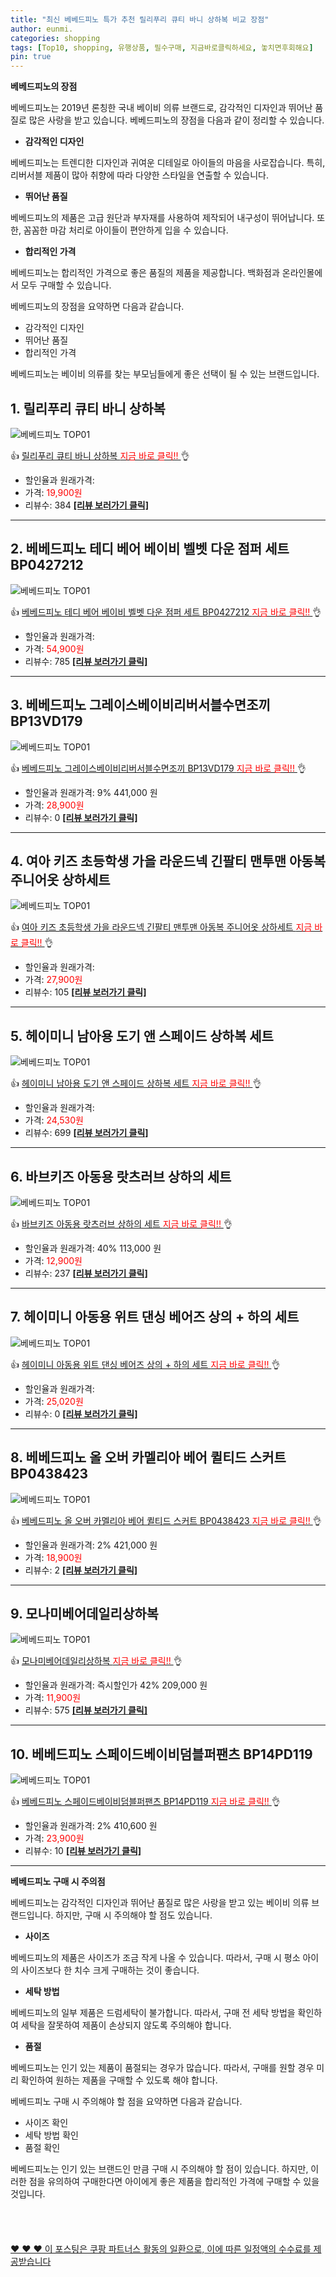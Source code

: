 ```yaml
---
title: "최신 베베드피노 특가 추천 릴리푸리 큐티 바니 상하복 비교 장점"
author: eunmi.
categories: shopping
tags: [Top10, shopping, 유행상품, 필수구매, 지금바로클릭하세요, 놓치면후회해요]
pin: true
---
```

**베베드피노의 장점**

베베드피노는 2019년 론칭한 국내 베이비 의류 브랜드로, 감각적인 디자인과 뛰어난 품질로 많은 사랑을 받고 있습니다. 베베드피노의 장점을 다음과 같이 정리할 수 있습니다.

* **감각적인 디자인**

베베드피노는 트렌디한 디자인과 귀여운 디테일로 아이들의 마음을 사로잡습니다. 특히, 리버서블 제품이 많아 취향에 따라 다양한 스타일을 연출할 수 있습니다.

* **뛰어난 품질**

베베드피노의 제품은 고급 원단과 부자재를 사용하여 제작되어 내구성이 뛰어납니다. 또한, 꼼꼼한 마감 처리로 아이들이 편안하게 입을 수 있습니다.

* **합리적인 가격**

베베드피노는 합리적인 가격으로 좋은 품질의 제품을 제공합니다. 백화점과 온라인몰에서 모두 구매할 수 있습니다.

베베드피노의 장점을 요약하면 다음과 같습니다.

* 감각적인 디자인
* 뛰어난 품질
* 합리적인 가격

베베드피노는 베이비 의류를 찾는 부모님들에게 좋은 선택이 될 수 있는 브랜드입니다.

   

## 1. 릴리푸리 큐티 바니 상하복

![베베드피노 TOP01](https://thumbnail10.coupangcdn.com/thumbnails/remote/230x230ex/image/vendor_inventory/502e/e12382d1a2187dbce626ad11b6ae8f2522720f9b283bd63f463129e11f67.jpg)


👍 [릴리푸리 큐티 바니 상하복 <font color=red> 지금 바로 클릭!! </font> ](https://link.coupang.com/re/AFFSDP?lptag=AF3617701&subid=GithubCoopas&pageKey=7572806706&traceid=V0-153&itemId=19974949226&vendorItemId=87073385996) 👌 


- 할인율과 원래가격: 
- 가격: <span style='color:red'>19,900원</span>
- 리뷰수: 384  [**[리뷰 보러가기 클릭]**](https://link.coupang.com/re/AFFSDP?lptag=AF3617701&subid=GithubCoopas&pageKey=7572806706&traceid=V0-153&itemId=19974949226&vendorItemId=87073385996)

---


   

## 2. 베베드피노 테디 베어 베이비 벨벳 다운 점퍼 세트 BP0427212

![베베드피노 TOP01](https://thumbnail7.coupangcdn.com/thumbnails/remote/230x230ex/image/vendor_inventory/f53b/adeafb54f2e7f848aa0f6ec6d7d3989af28e1cc9a1bb719d38da5a37223d.jpg)


👍 [베베드피노 테디 베어 베이비 벨벳 다운 점퍼 세트 BP0427212 <font color=red> 지금 바로 클릭!! </font> ](https://link.coupang.com/re/AFFSDP?lptag=AF3617701&subid=GithubCoopas&pageKey=5416502700&traceid=V0-153&itemId=8165835851&vendorItemId=75454085824) 👌 


- 할인율과 원래가격: 
- 가격: <span style='color:red'>54,900원</span>
- 리뷰수: 785  [**[리뷰 보러가기 클릭]**](https://link.coupang.com/re/AFFSDP?lptag=AF3617701&subid=GithubCoopas&pageKey=5416502700&traceid=V0-153&itemId=8165835851&vendorItemId=75454085824)

---


   

## 3. 베베드피노 그레이스베이비리버서블수면조끼 BP13VD179

![베베드피노 TOP01](https://thumbnail7.coupangcdn.com/thumbnails/remote/230x230ex/image/vendor_inventory/c552/3b8cfff7f6ad902bf8efb3ee79bdf622a0b07c1fe2c450c81a22fe540467.jpg)


👍 [베베드피노 그레이스베이비리버서블수면조끼 BP13VD179 <font color=red> 지금 바로 클릭!! </font> ](https://link.coupang.com/re/AFFSDP?lptag=AF3617701&subid=GithubCoopas&pageKey=6163427506&traceid=V0-153&itemId=11977327760&vendorItemId=80425856984) 👌 


- 할인율과 원래가격: 9%  441,000   원
- 가격: <span style='color:red'>28,900원</span>
- 리뷰수: 0  [**[리뷰 보러가기 클릭]**](https://link.coupang.com/re/AFFSDP?lptag=AF3617701&subid=GithubCoopas&pageKey=6163427506&traceid=V0-153&itemId=11977327760&vendorItemId=80425856984)

---


   

## 4. 여아 키즈 초등학생 가을 라운드넥 긴팔티 맨투맨 아동복 주니어옷 상하세트

![베베드피노 TOP01](https://thumbnail10.coupangcdn.com/thumbnails/remote/230x230ex/image/vendor_inventory/b4b3/796d26094f2412255921bccc6937669b9effe0a08db86a6edcb5f7a44892.png)


👍 [여아 키즈 초등학생 가을 라운드넥 긴팔티 맨투맨 아동복 주니어옷 상하세트 <font color=red> 지금 바로 클릭!! </font> ](https://link.coupang.com/re/AFFSDP?lptag=AF3617701&subid=GithubCoopas&pageKey=7641795832&traceid=V0-153&itemId=20307368480&vendorItemId=87393185190) 👌 


- 할인율과 원래가격: 
- 가격: <span style='color:red'>27,900원</span>
- 리뷰수: 105  [**[리뷰 보러가기 클릭]**](https://link.coupang.com/re/AFFSDP?lptag=AF3617701&subid=GithubCoopas&pageKey=7641795832&traceid=V0-153&itemId=20307368480&vendorItemId=87393185190)

---


   

## 5. 헤이미니 남아용 도기 앤 스페이드 상하복 세트

![베베드피노 TOP01](https://thumbnail8.coupangcdn.com/thumbnails/remote/230x230ex/image/rs_quotation_api/vm1ultel/3c6a001e4f1e42858ae407315b1978f8.jpg)


👍 [헤이미니 남아용 도기 앤 스페이드 상하복 세트 <font color=red> 지금 바로 클릭!! </font> ](https://link.coupang.com/re/AFFSDP?lptag=AF3617701&subid=GithubCoopas&pageKey=7475728160&traceid=V0-153&itemId=19516327815&vendorItemId=86625068926) 👌 


- 할인율과 원래가격: 
- 가격: <span style='color:red'>24,530원</span>
- 리뷰수: 699  [**[리뷰 보러가기 클릭]**](https://link.coupang.com/re/AFFSDP?lptag=AF3617701&subid=GithubCoopas&pageKey=7475728160&traceid=V0-153&itemId=19516327815&vendorItemId=86625068926)

---


   

## 6. 바브키즈 아동용 랏츠러브 상하의 세트

![베베드피노 TOP01](https://thumbnail6.coupangcdn.com/thumbnails/remote/230x230ex/image/rs_quotation_api/ixfbzrku/f50b2a26679b4ac190d18d132a6f55ac.jpg)


👍 [바브키즈 아동용 랏츠러브 상하의 세트 <font color=red> 지금 바로 클릭!! </font> ](https://link.coupang.com/re/AFFSDP?lptag=AF3617701&subid=GithubCoopas&pageKey=7136798944&traceid=V0-153&itemId=17909317489&vendorItemId=86693449664) 👌 


- 할인율과 원래가격: 40%  113,000   원
- 가격: <span style='color:red'>12,900원</span>
- 리뷰수: 237  [**[리뷰 보러가기 클릭]**](https://link.coupang.com/re/AFFSDP?lptag=AF3617701&subid=GithubCoopas&pageKey=7136798944&traceid=V0-153&itemId=17909317489&vendorItemId=86693449664)

---


   

## 7. 헤이미니 아동용 위트 댄싱 베어즈 상의 + 하의 세트

![베베드피노 TOP01](https://thumbnail7.coupangcdn.com/thumbnails/remote/230x230ex/image/retail/images/2023/01/12/12/5/f8d26afb-60c3-4c74-ad74-fa9c5c7b9e5b.jpg)


👍 [헤이미니 아동용 위트 댄싱 베어즈 상의 + 하의 세트 <font color=red> 지금 바로 클릭!! </font> ](https://link.coupang.com/re/AFFSDP?lptag=AF3617701&subid=GithubCoopas&pageKey=7060346974&traceid=V0-153&itemId=17504109195&vendorItemId=84671416484) 👌 


- 할인율과 원래가격: 
- 가격: <span style='color:red'>25,020원</span>
- 리뷰수: 0  [**[리뷰 보러가기 클릭]**](https://link.coupang.com/re/AFFSDP?lptag=AF3617701&subid=GithubCoopas&pageKey=7060346974&traceid=V0-153&itemId=17504109195&vendorItemId=84671416484)

---


   

## 8. 베베드피노 올 오버 카멜리아 베어 퀼티드 스커트 BP0438423

![베베드피노 TOP01](https://thumbnail6.coupangcdn.com/thumbnails/remote/230x230ex/image/vendor_inventory/ea2e/a9659025c75b10670023fd41f1f24446b10105e7a76f63a2a0389afb7031.jpg)


👍 [베베드피노 올 오버 카멜리아 베어 퀼티드 스커트 BP0438423 <font color=red> 지금 바로 클릭!! </font> ](https://link.coupang.com/re/AFFSDP?lptag=AF3617701&subid=GithubCoopas&pageKey=5416496460&traceid=V0-153&itemId=8165784960&vendorItemId=75454042310) 👌 


- 할인율과 원래가격: 2%  421,000   원
- 가격: <span style='color:red'>18,900원</span>
- 리뷰수: 2  [**[리뷰 보러가기 클릭]**](https://link.coupang.com/re/AFFSDP?lptag=AF3617701&subid=GithubCoopas&pageKey=5416496460&traceid=V0-153&itemId=8165784960&vendorItemId=75454042310)

---


   

## 9. 모나미베어데일리상하복

![베베드피노 TOP01](https://thumbnail10.coupangcdn.com/thumbnails/remote/230x230ex/image/vendor_inventory/af2f/02da1c956784284db38517f0b42f21c3f990f40119c78ac58f9a9b2323db.jpg)


👍 [모나미베어데일리상하복 <font color=red> 지금 바로 클릭!! </font> ](https://link.coupang.com/re/AFFSDP?lptag=AF3617701&subid=GithubCoopas&pageKey=7516162487&traceid=V0-153&itemId=19704102219&vendorItemId=86808734494) 👌 


- 할인율과 원래가격: 즉시할인가 42%  209,000   원
- 가격: <span style='color:red'>11,900원</span>
- 리뷰수: 575  [**[리뷰 보러가기 클릭]**](https://link.coupang.com/re/AFFSDP?lptag=AF3617701&subid=GithubCoopas&pageKey=7516162487&traceid=V0-153&itemId=19704102219&vendorItemId=86808734494)

---


   

## 10. 베베드피노 스페이드베이비덤블퍼팬츠 BP14PD119

![베베드피노 TOP01](https://thumbnail7.coupangcdn.com/thumbnails/remote/230x230ex/image/vendor_inventory/8233/5ae909a91836b65944db54c5019232d60c2ef7e09f791750c5561307c2f4.jpg)


👍 [베베드피노 스페이드베이비덤블퍼팬츠 BP14PD119 <font color=red> 지금 바로 클릭!! </font> ](https://link.coupang.com/re/AFFSDP?lptag=AF3617701&subid=GithubCoopas&pageKey=6134887758&traceid=V0-153&itemId=11724984662&vendorItemId=80425844944) 👌 


- 할인율과 원래가격: 2%  410,600   원
- 가격: <span style='color:red'>23,900원</span>
- 리뷰수: 10  [**[리뷰 보러가기 클릭]**](https://link.coupang.com/re/AFFSDP?lptag=AF3617701&subid=GithubCoopas&pageKey=6134887758&traceid=V0-153&itemId=11724984662&vendorItemId=80425844944)

---
**베베드피노 구매 시 주의점**

베베드피노는 감각적인 디자인과 뛰어난 품질로 많은 사랑을 받고 있는 베이비 의류 브랜드입니다. 하지만, 구매 시 주의해야 할 점도 있습니다.

* **사이즈**

베베드피노의 제품은 사이즈가 조금 작게 나올 수 있습니다. 따라서, 구매 시 평소 아이의 사이즈보다 한 치수 크게 구매하는 것이 좋습니다.

* **세탁 방법**

베베드피노의 일부 제품은 드럼세탁이 불가합니다. 따라서, 구매 전 세탁 방법을 확인하여 세탁을 잘못하여 제품이 손상되지 않도록 주의해야 합니다.

* **품절**

베베드피노는 인기 있는 제품이 품절되는 경우가 많습니다. 따라서, 구매를 원할 경우 미리 확인하여 원하는 제품을 구매할 수 있도록 해야 합니다.

베베드피노 구매 시 주의해야 할 점을 요약하면 다음과 같습니다.

* 사이즈 확인
* 세탁 방법 확인
* 품절 확인

베베드피노는 인기 있는 브랜드인 만큼 구매 시 주의해야 할 점이 있습니다. 하지만, 이러한 점을 유의하여 구매한다면 아이에게 좋은 제품을 합리적인 가격에 구매할 수 있을 것입니다.<br><br><br><br><br> [ ❤ ❤ ❤ 이 포스팅은 쿠팡 파트너스 활동의 일환으로, 이에 따른 일정액의 수수료를 제공받습니다](https://link.coupang.com/a/bcEFyh)